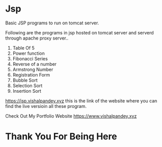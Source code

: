 # Jsp
Basic JSP programs to run on tomcat server.

Following are the programs in jsp hosted on tomcat server and serverd through apache proxy server..

1. Table Of 5
2. Power function
3. Fibonacci Series
4. Reverse of a number
5. Armstrong Number
6. Registration Form
7. Bubble Sort
8. Selection Sort
9. Insertion Sort

https://jsp.vishalpandey.xyz this is the link of the website where you can find the live versioin all these program.

Check Out My Portfolio Website
https://www.vishalpandey.xyz

# Thank You For Being Here
